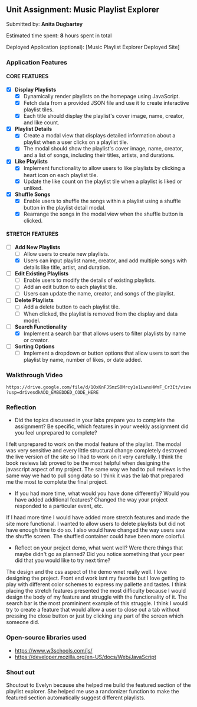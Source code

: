 ## Unit Assignment: Music Playlist Explorer

Submitted by: **Anita Dugbartey**

Estimated time spent: **8** hours spent in total

Deployed Application (optional): [Music Playlist Explorer Deployed Site]

### Application Features

#### CORE FEATURES

- [x] **Display Playlists**
  - [x] Dynamically render playlists on the homepage using JavaScript.
  - [x] Fetch data from a provided JSON file and use it to create interactive playlist tiles.
  - [x] Each title should display the playlist's cover image, name, creator, and like count.

- [x] **Playlist Details**
  - [x] Create a modal view that displays detailed information about a playlist when a user clicks on a playlist tile.
  - [x] The modal should show the playlist's cover image, name, creator, and a list of songs, including their titles, artists, and durations.

- [x] **Like Playlists**
  - [x] Implement functionality to allow users to like playlists by clicking a heart icon on each playlist tile.
  - [x] Update the like count on the playlist tile when a playlist is liked or unliked.

- [x] **Shuffle Songs**
  - [x] Enable users to shuffle the songs within a playlist using a shuffle button in the playlist detail modal.
  - [x] Rearrange the songs in the modal view when the shuffle button is clicked.

#### STRETCH FEATURES

- [ ] **Add New Playlists**
  - [ ] Allow users to create new playlists.
  - [x] Users can input playlist name, creator, and add multiple songs with details like title, artist, and duration.

- [ ] **Edit Existing Playlists**
  - [ ] Enable users to modify the details of existing playlists.
  - [ ] Add an edit button to each playlist tile.
  - [ ] Users can update the name, creator, and songs of the playlist.

- [ ] **Delete Playlists**
  - [ ] Add a delete button to each playlist tile.
  - [ ] When clicked, the playlist is removed from the display and data model.

- [ ] **Search Functionality**
  - [x] Implement a search bar that allows users to filter playlists by name or creator.

- [ ] **Sorting Options**
  - [ ] Implement a dropdown or button options that allow users to sort the playlist by name, number of likes, or date added.

### Walkthrough Video

`https://drive.google.com/file/d/1OxKnFJSmzS0Mrcy1e1LwnxHWnF_Cr3It/view?usp=drivesdkADD_EMBEDDED_CODE_HERE`

### Reflection

* Did the topics discussed in your labs prepare you to complete the assignment? Be specific, which features in your weekly assignment did you feel unprepared to complete?

 I felt unprepared to work on the modal feature of the playlist. The modal was very sensitive and every little structural change completely destroyed the live version of the site so I had to work on it very carefully. I think the book reviews lab proved to be the most helpful when designing the javascript aspect of my project. The same way we had to pull reviews is the same way we had to pull song data so I think it was the lab that prepared me the most to complete the final project.

* If you had more time, what would you have done differently? Would you have added additional features? Changed the way your project responded to a particular event, etc.
  
If I haad more time I would have added more stretch features and made the site more functional. I wanted to allow users to delete playlists but did not have enough time to do so. I also would have changed the way users saw the shuffle screen. The shuffled container could have been more colorful.

* Reflect on your project demo, what went well? Were there things that maybe didn't go as planned? Did you notice something that your peer did that you would like to try next time?

The design and the css aspect of the demo wnet really well. I love designing the project. Front end work isnt my favorite but I love getting to play with different color schemes to express my pallette and tastes. I think placing the stretch features presented the most difficulty because I would design the body of my feature and struggle with the functionality of it. The search bar is the most promininent example of this struggle. I think I would try to create a feature that would allow a user to close out a tab without pressing the close button or just by clicking any part of the screen which someone did.

### Open-source libraries used

- https://www.w3schools.com/js/
- https://developer.mozilla.org/en-US/docs/Web/JavaScript

### Shout out

Shoutout to Evelyn because she helped me build the featured section of the playlist explorer. She helped me use a randomizer function to make the featured section automatically suggest different playlists.
